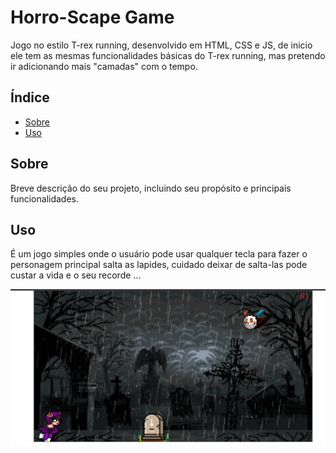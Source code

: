 # Horro-Scape Game

Jogo no estilo T-rex running, desenvolvido em HTML, CSS e JS, de inicio ele tem as mesmas funcionalidades básicas do T-rex running, mas pretendo ir adicionando mais "camadas" com o tempo.

## Índice

- [Sobre](#sobre)
- [Uso](#uso)

## Sobre

Breve descrição do seu projeto, incluindo seu propósito e principais funcionalidades.

## Uso

É um jogo simples onde o usuário pode usar qualquer tecla para fazer o personagem principal salta as lapides, cuidado deixar de salta-las pode custar a vida e o seu recorde ...

![O_jogo](./img/jogo.png)
